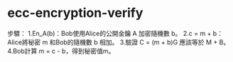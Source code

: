 # ecc-encryption-verify

步驟：
1.En_A(b)：Bob使用Alice的公開金鑰 A 加密隨機數 b。
2.c = m + b：Alice將秘密 m 和Bob的隨機數 b 相加。
3.驗證 C = (m + b)G 應該等於 M + B。
4.Bob計算 m = c - b，得到秘密值m。
